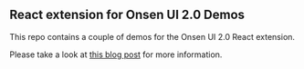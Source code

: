 React extension for Onsen UI 2.0 Demos
----

This repo contains a couple of demos for the Onsen UI 2.0 React extension.

Please take a look at [this blog post](https://onsen.io/blog/react-onsen-ui-preview/) for more information.
